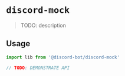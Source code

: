 # `discord-mock`

> TODO: description

## Usage

```typescript
import lib from '@discord-bot/discord-mock'

// TODO: DEMONSTRATE API
```
